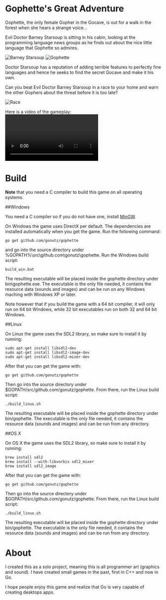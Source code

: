 # Gophette's Great Adventure

Gophette, the only female Gopher in the Gocave, is out for a walk in the forest when she hears a strange voice...

Evil Doctor Barney Starsoup is sitting in his cabin, looking at the programming language news groups as he finds out about the nice little language that Gophette so admires.

![Barney Starsoup](https://raw.githubusercontent.com/gophergala2016/gophette/master/screenshots/barney_starsoup.png)
![Gophette](https://raw.githubusercontent.com/gophergala2016/gophette/master/screenshots/gophette.png)

Doctor Starsoup has a reputation of adding terrible features to perfectly fine languages and hence he seeks to find the secret Gocave and make it his own.

Can you beat Evil Doctor Barney Starsoup in a race to your home and warn the other Gophers about the threat before it is too late?

![Race](https://raw.githubusercontent.com/gophergala2016/gophette/master/screenshots/race.png)

Here is a video of the gameplay:
![Gameplay](https://github.com/gophergala2016/gophette/raw/master/screenshots/gameplay.flv)

# Build

**Note** that you need a C compiler to build this game on all operating systems.

##Windows

You need a C compiler so if you do not have one, install [MinGW](http://sourceforge.net/projects/mingw/files/).

On Windows the game uses DirectX per default. The dependencies are installed automatically when you get the game.
Run the following command:

	go get github.com/gonutz/gophette

and go into the source directory under %GOPATH%\src\github.com\gonutz\gophette. Run the Windows build script:

	build_win.bat

The resulting executable will be placed inside the gophette directory under bin\gophette.exe. The executable is the only file needed, it contains the resource data (sounds and images) and can be run on any Windows maching with Windows XP or later.

Note however that if you build the game with a 64 bit compiler, it will only run on 64 bit Windows, while 32 bit executables run on both 32 and 64 bit Windows.

##Linux

On Linux the game uses the SDL2 library, so make sure to install it by running:

	sudo apt-get install libsdl2-dev
	sudo apt-get install libsdl2-image-dev
	sudo apt-get install libsdl2-mixer-dev

After that you can get the game with:

	go get github.com/gonutz/gophette

Then go into the source directory under $GOPATH/src/github.com/gonutz/gophette. From there, run the Linux build script:

	./build_linux.sh

The resulting executable will be placed inside the gophette directory under bin/gophette. The executable is the only file needed, it contains the resource data (sounds and images) and can be run from any directory.

##OS X

On OS X the game uses the SDL2 library, so make sure to install it by running:

	brew install sdl2
	brew install --with-libvorbis sdl2_mixer
	brew install sdl2_image

After that you can get the game with:

	go get github.com/gonutz/gophette

Then go into the source directory under $GOPATH/src/github.com/gonutz/gophette. From there, run the Linux build script:

	./build_linux.sh

The resulting executable will be placed inside the gophette directory under bin/gophette. The executable is the only file needed, it contains the resource data (sounds and images) and can be run from any directory.

# About

I created this as a solo project, meaning this is all programmer art (graphics and sound). I have created small games in the past, first in C++ and now in Go.

I hope people enjoy this game and realize that Go is very capable of creating desktops apps.
